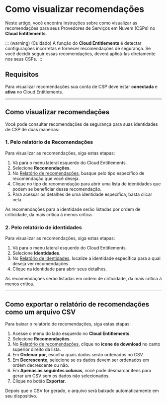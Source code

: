 # Como visualizar recomendações

Neste artigo, você encontra instruções sobre como visualizar as recomendações para seus Provedores de Serviços em Nuvem (CSPs) no **Cloud Entitlements**.

::: (warning) (Cuidado)
A função do **Cloud Entitlements** é detectar configurações incorretas e fornecer recomendações de segurança. Se você decidir seguir essas recomendações, deverá aplicá-las diretamente nos seus CSPs.
:::

## Requisitos

Para visualizar recomendações sua conta de CSP deve estar **conectada** e **ativa** no Cloud Entitlements.

---

## Como visualizar recomendações

Você pode consultar recomendações de segurança para suas identidades de CSP de duas maneiras:

### 1. Pelo relatório de Recomendações

Para visualizar as recomendações, siga estas etapas:

1. Vá para o menu lateral esquerdo do Cloud Entitlements.
2. Selecione **Recomendações**.
3. No [Relatório de recomendações](/v3-32/docs/pt/cloud-entitlements-recommendations-report), busque pelo tipo específico de recomendação que você deseja.
4. Clique no tipo de recomendação para abrir uma lista de identidades que podem se beneficiar dessa recomendação.
5. Para acessar os detalhes de uma identidade específica, basta clicar nela.

As recomendações para a identidade serão listadas por ordem de criticidade, da mais crítica à menos crítica.

### 2. Pelo relatório de identidades

Para visualizar as recomendações, siga estas etapas:

1. Vá para o menu lateral esquerdo do Cloud Entitlements.
2. Selecione **Identidades**.
3. No [Relatório de identidades](/v3-32/docs/pt/cloud-entitlements-identities-report), localize a identidade específica para a qual deseja ver recomendações.
4. Clique na identidade para abrir seus detalhes.

As recomendações serão listadas em ordem de criticidade, da mais crítica à menos crítica.

---

## Como exportar o relatório de recomendações como um arquivo CSV

Para baixar o relatório de recomendações, siga estas etapas:

1. Acesse o menu do lado esquerdo no **Cloud Entitlements**.
2. Selecione **Recomendações**.
3. No [Relatório de recomendações](/v3-32/docs/pt/cloud-entitlements-recommendations-report), clique no **ícone de download** no canto superior direito da lista.
4. Em **Ordenar por**, escolha quais dados serão ordenados no CSV.
5. Em **Decrescente**, selecione se os dados devem ser ordenados em ordem decrescente ou não.
6. Em **Apenas as seguintes colunas**, você pode desmarcar itens para gerar um CSV sem os dados não selecionados.
7. Clique no botão **Exportar**.

Depois que o CSV for gerado, o arquivo será baixado automaticamente em seu dispositivo.
